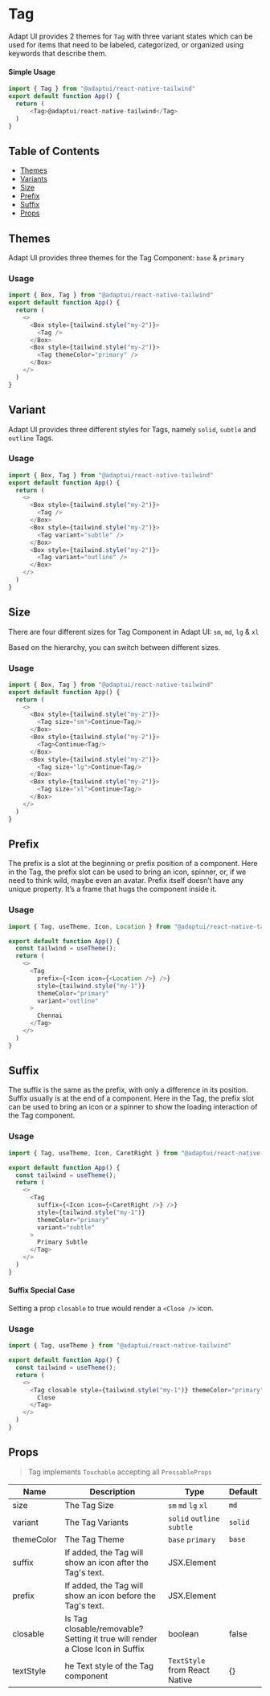 # Tag

Adapt UI provides 2 themes for `Tag` with three variant states which can be used
for items that need to be labeled, categorized, or organized using keywords that
describe them.

#### Simple Usage

```js
import { Tag } from "@adaptui/react-native-tailwind"
export default function App() {
  return (
      <Tag>@adaptui/react-native-tailwind</Tag>
  )
}
```

## Table of Contents

- [Themes](#themes)
- [Variants](#variants)
- [Size](#size)
- [Prefix](#prefix)
- [Suffix](#suffix)
- [Props](#props)

## Themes

Adapt UI provides three themes for the Tag Component: `base` & `primary`

### Usage

```js
import { Box, Tag } from "@adaptui/react-native-tailwind"
export default function App() {
  return (
    <>
      <Box style={tailwind.style("my-2")}>
        <Tag />
      </Box>
      <Box style={tailwind.style("my-2")}>
        <Tag themeColor="primary" />
      </Box>
    </>
  )
}

```

## Variant

Adapt UI provides three different styles for Tags, namely `solid`, `subtle` and `outline` Tags.

### Usage

```js
import { Box, Tag } from "@adaptui/react-native-tailwind"
export default function App() {
  return (
    <>
      <Box style={tailwind.style("my-2")}>
        <Tag />
      </Box>
      <Box style={tailwind.style("my-2")}>
        <Tag variant="subtle" />
      </Box>
      <Box style={tailwind.style("my-2")}>
        <Tag variant="outline" />
      </Box>
    </>
  )
}

```

## Size

There are four different sizes for Tag Component in Adapt UI: `sm`, `md`, `lg` & `xl`

Based on the hierarchy, you can switch between different sizes.

### Usage

```js
import { Box, Tag } from "@adaptui/react-native-tailwind"
export default function App() {
  return (
    <>
      <Box style={tailwind.style("my-2")}>
        <Tag size="sm">Continue<Tag/>
      </Box>
      <Box style={tailwind.style("my-2")}>
        <Tag>Continue<Tag/>
      </Box>
      <Box style={tailwind.style("my-2")}>
        <Tag size="lg">Continue<Tag/>
      </Box>
      <Box style={tailwind.style("my-2")}>
        <Tag size="xl">Continue<Tag/>
      </Box>
    </>
  )
}

```

## Prefix

The prefix is a slot at the beginning or prefix position of a component. Here in
the Tag, the prefix slot can be used to bring an icon, spinner, or, if we need
to think wild, maybe even an avatar. Prefix itself doesn’t have any unique
property. It’s a frame that hugs the component inside it.

### Usage

```js
import { Tag, useTheme, Icon, Location } from "@adaptui/react-native-tailwind"

export default function App() {
  const tailwind = useTheme();
  return (
    <>
      <Tag
        prefix={<Icon icon={<Location />} />}
        style={tailwind.style("my-1")}
        themeColor="primary"
        variant="outline"
      >
        Chennai
      </Tag>
    </>
  )
}

```

## Suffix

The suffix is the same as the prefix, with only a difference in its position.
Suffix usually is at the end of a component. Here in the Tag, the prefix slot
can be used to bring an icon or a spinner to show the loading interaction of the
Tag component.

### Usage

```js
import { Tag, useTheme, Icon, CaretRight } from "@adaptui/react-native-tailwind"

export default function App() {
  const tailwind = useTheme();
  return (
    <>
      <Tag
        suffix={<Icon icon={<CaretRight />} />}
        style={tailwind.style("my-1")}
        themeColor="primary"
        variant="subtle"
      >
        Primary Subtle
      </Tag>
    </>
  )
}

```

#### Suffix Special Case

Setting a prop `closable` to true would render a `<Close />` icon.

### Usage

```js
import { Tag, useTheme } from "@adaptui/react-native-tailwind"

export default function App() {
  const tailwind = useTheme();
  return (
    <>
      <Tag closable style={tailwind.style("my-1")} themeColor="primary">
        Close
      </Tag>
    </>
  )
}

```

## Props

> Tag implements `Touchable` accepting all `PressableProps`

| Name       | Description                                                                   | Type                          | Default |
| ---------- | ----------------------------------------------------------------------------- | ----------------------------- | ------- |
| size       | The Tag Size                                                                  | `sm` `md` `lg` `xl`           | `md`    |
| variant    | The Tag Variants                                                              | `solid` `outline` `subtle`    | `solid` |
| themeColor | The Tag Theme                                                                 | `base` `primary`              | `base`  |
| suffix     | If added, the Tag will show an icon after the Tag's text.                     | JSX.Element                   |         |
| prefix     | If added, the Tag will show an icon before the Tag's text.                    | JSX.Element                   |         |
| closable   | Is Tag closable/removable? Setting it true will render a Close Icon in Suffix | boolean                       | false   |
| textStyle  | he Text style of the Tag component                                            | `TextStyle` from React Native | {}      |
